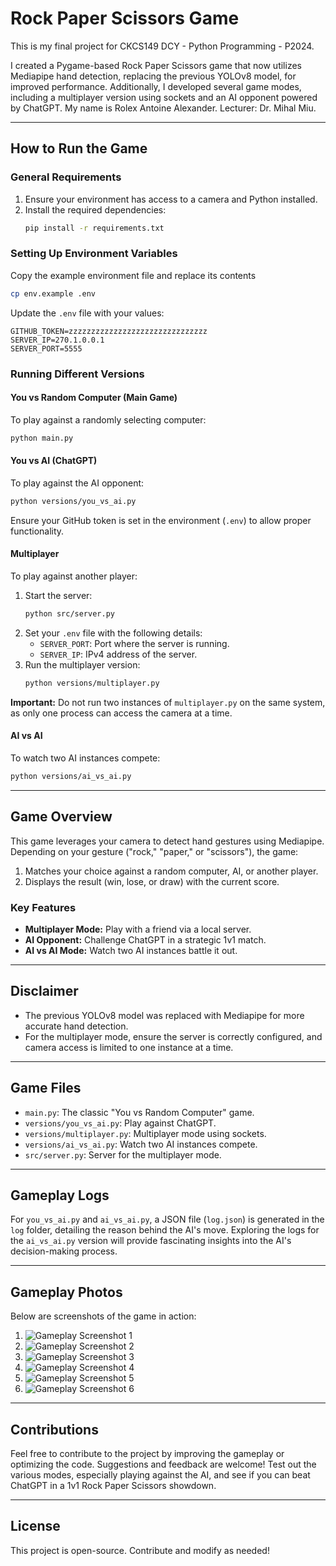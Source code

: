 # Rock Paper Scissors Game

This is my final project for CKCS149 DCY - Python Programming - P2024.

I created a Pygame-based Rock Paper Scissors game that now utilizes Mediapipe hand detection, replacing the previous YOLOv8 model, for improved performance. Additionally, I developed several game modes, including a multiplayer version using sockets and an AI opponent powered by ChatGPT. My name is Rolex Antoine Alexander. Lecturer: Dr. Mihal Miu.

---

## How to Run the Game

### General Requirements
1. Ensure your environment has access to a camera and Python installed.
2. Install the required dependencies:
   ```bash
   pip install -r requirements.txt
   ```

### Setting Up Environment Variables
Copy the example environment file and replace its contents
```bash
cp env.example .env
```
Update the `.env` file with your values:
```env
GITHUB_TOKEN=zzzzzzzzzzzzzzzzzzzzzzzzzzzzzzz
SERVER_IP=270.1.0.0.1
SERVER_PORT=5555
```

### Running Different Versions

#### **You vs Random Computer (Main Game)**
To play against a randomly selecting computer:
```bash
python main.py
```

#### **You vs AI (ChatGPT)**
To play against the AI opponent:
```bash
python versions/you_vs_ai.py
```

Ensure your GitHub token is set in the environment (`.env`) to allow proper functionality.

#### **Multiplayer**
To play against another player:
1. Start the server:
   ```bash
   python src/server.py
   ```
2. Set your `.env` file with the following details:
   - `SERVER_PORT`: Port where the server is running.
   - `SERVER_IP`: IPv4 address of the server.
3. Run the multiplayer version:
   ```bash
   python versions/multiplayer.py
   ```
**Important:** Do not run two instances of `multiplayer.py` on the same system, as only one process can access the camera at a time.

#### **AI vs AI**
To watch two AI instances compete:
```bash
python versions/ai_vs_ai.py
```

---

## Game Overview

This game leverages your camera to detect hand gestures using Mediapipe. Depending on your gesture ("rock," "paper," or "scissors"), the game:
1. Matches your choice against a random computer, AI, or another player.
2. Displays the result (win, lose, or draw) with the current score.

### Key Features
- **Multiplayer Mode:** Play with a friend via a local server.
- **AI Opponent:** Challenge ChatGPT in a strategic 1v1 match.
- **AI vs AI Mode:** Watch two AI instances battle it out.

---

## Disclaimer

- The previous YOLOv8 model was replaced with Mediapipe for more accurate hand detection.
- For the multiplayer mode, ensure the server is correctly configured, and camera access is limited to one instance at a time.

---

## Game Files

- `main.py`: The classic "You vs Random Computer" game.
- `versions/you_vs_ai.py`: Play against ChatGPT.
- `versions/multiplayer.py`: Multiplayer mode using sockets.
- `versions/ai_vs_ai.py`: Watch two AI instances compete.
- `src/server.py`: Server for the multiplayer mode.

---

## Gameplay Logs

For `you_vs_ai.py` and `ai_vs_ai.py`, a JSON file (`log.json`) is generated in the `log` folder, detailing the reason behind the AI's move. Exploring the logs for the `ai_vs_ai.py` version will provide fascinating insights into the AI's decision-making process.

---

## Gameplay Photos
Below are screenshots of the game in action:
1. ![Gameplay Screenshot 1](data/assets/Screenshot1.png)
2. ![Gameplay Screenshot 2](data/assets/Screenshot2.png)
3. ![Gameplay Screenshot 3](data/assets/Screenshot3.png)
4. ![Gameplay Screenshot 4](data/assets/Screenshot4.png)
5. ![Gameplay Screenshot 5](data/assets/Screenshot5.png)
6. ![Gameplay Screenshot 6](data/assets/Screenshot6.png)

---

## Contributions
Feel free to contribute to the project by improving the gameplay or optimizing the code. Suggestions and feedback are welcome! Test out the various modes, especially playing against the AI, and see if you can beat ChatGPT in a 1v1 Rock Paper Scissors showdown.

---

## License
This project is open-source. Contribute and modify as needed!
